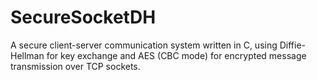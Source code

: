 # SecureSocketDH
A secure client-server communication system written in C, using Diffie-Hellman for key exchange and AES (CBC mode) for encrypted message transmission over TCP sockets.
